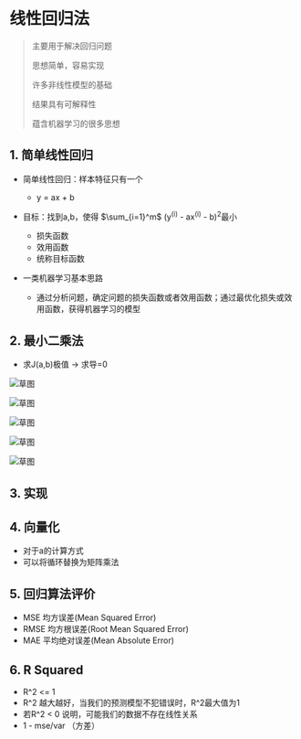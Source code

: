 # 线性回归法

> 主要用于解决回归问题
>
> 思想简单，容易实现
>
> 许多非线性模型的基础
>
> 结果具有可解释性
>
> 蕴含机器学习的很多思想

## 1. 简单线性回归

- 简单线性回归：样本特征只有一个
  - y = ax + b

- 目标：找到a,b，使得  $\sum_{i=1}^m$  (y<sup>(i)</sup>  - ax<sup>(i)</sup> - b)<sup>2</sup>最小 
  - 损失函数
  - 效用函数
  - 统称目标函数

- 一类机器学习基本思路
  - 通过分析问题，确定问题的损失函数或者效用函数；通过最优化损失或效用函数，获得机器学习的模型

## 2. 最小二乘法

- 求J(a,b)极值 -> 求导=0

![草图](https://user-images.githubusercontent.com/33116315/66361340-0abaac80-e9b1-11e9-8f18-01c657067d2a.png)

![草图](https://user-images.githubusercontent.com/33116315/66361375-2c1b9880-e9b1-11e9-89ee-7c84d1f04544.png)

![草图](https://user-images.githubusercontent.com/33116315/66361448-6a18bc80-e9b1-11e9-9391-01bdc1acc8c9.png)

![草图](https://user-images.githubusercontent.com/33116315/66361524-a8ae7700-e9b1-11e9-8d84-4f110b2c3f15.png)

![草图](https://user-images.githubusercontent.com/33116315/66361578-e14e5080-e9b1-11e9-89bd-363109005b58.png)

## 3. 实现

## 4. 向量化

- 对于a的计算方式
- 可以将循环替换为矩阵乘法

## 5. 回归算法评价

- MSE 均方误差(Mean Squared Error)
- RMSE 均方根误差(Root Mean Squared Error)
- MAE 平均绝对误差(Mean Absolute Error)

## 6. R Squared

- R^2 <= 1
- R^2 越大越好，当我们的预测模型不犯错误时，R^2最大值为1
- 若R^2 < 0 说明，可能我们的数据不存在线性关系
- 1 - mse/var  （方差）